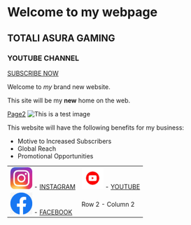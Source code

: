 <!DOCTYPE html>
<html>
<head>

<meta charset="UTF-8">
<meta name="description" content="This is my first website. It includes lots of information about my life."> 
</head>
<body> 
<h1>Welcome to my webpage</h1> 
<h2>TOTALI ASURA GAMING</h2>
<h3>YOUTUBE CHANNEL</h3>
<a href="https://www.youtube.com/@totaliasuragaming/">SUBSCRIBE NOW</a>

<p>Welcome to <em>my</em> brand new website.</p>
<p>This site will be my <strong>new</strong> home on the web.</p>
<a href="/page2.html">Page2</a>
<img src="C:\Users\bs352\Desktop\image.jpg.jpg" alt="This is a test image" height="100" width="100">
<p>This website will have the following benefits for my business:</p>

<ul>
<li>Motive to Increased Subscribers </li>
<li>Global Reach</li>
<li>Promotional Opportunities</li>
</ul>

<table> 
<tr> 
<td><img src="download.jfif" alt="this is a test image" height="50" width="50"> - <a href="https://www.instagram.com/heart.is.life__/">INSTAGRAM</a></td>
<td><img src="download (2).png" alt="this is a test image" height="50" widht="50">  - <a href="https://www.youtube.com/channel/UCr4EQ6Im-OrrmKmQeMjAlKQ/">YOUTUBE</a> </td>
</tr>
<tr>
<td><img src="download.png" alt="this is a test image" height="50" widht="50" > - <a href="https://www.facebook.com/sarvan.kummar.16/">FACEBOOK</a> </td>
<td>Row 2 - Column 2</td>
</tr> 
</table> 
</body> 
</html>



